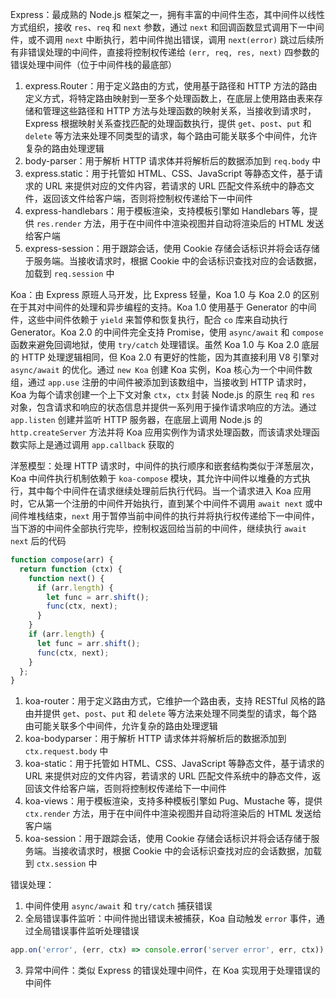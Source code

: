 Express：最成熟的 Node.js 框架之一，拥有丰富的中间件生态，其中间件以线性方式组织，接收 `res`、`req` 和 `next` 参数，通过 `next` 和回调函数显式调用下一中间件，或不调用 `next` 中断执行，若中间件抛出错误，调用 `next(error)` 跳过后续所有非错误处理的中间件，直接将控制权传递给 `(err, req, res, next)` 四参数的错误处理中间件（位于中间件栈的最底部）

1. express.Router：用于定义路由的方式，使用基于路径和 HTTP 方法的路由定义方式，将特定路由映射到一至多个处理函数上，在底层上使用路由表来存储和管理这些路径和 HTTP 方法与处理函数的映射关系，当接收到请求时，Express 根据映射关系查找匹配的处理函数执行，提供 `get`、`post`、`put` 和 `delete` 等方法来处理不同类型的请求，每个路由可能关联多个中间件，允许复杂的路由处理逻辑
2. body-parser：用于解析 HTTP 请求体并将解析后的数据添加到 `req.body` 中
3. express.static：用于托管如 HTML、CSS、JavaScript 等静态文件，基于请求的 URL 来提供对应的文件内容，若请求的 URL 匹配文件系统中的静态文件，返回该文件给客户端，否则将控制权传递给下一中间件
4. express-handlebars：用于模板渲染，支持模板引擎如 Handlebars 等，提供 `res.render` 方法，用于在中间件中渲染视图并自动将渲染后的 HTML 发送给客户端
5. express-session：用于跟踪会话，使用 Cookie 存储会话标识并将会话存储于服务端。当接收请求时，根据 Cookie 中的会话标识查找对应的会话数据，加载到 `req.session` 中

Koa：由 Express 原班人马开发，比 Express 轻量，Koa 1.0 与 Koa 2.0 的区别在于其对中间件的处理和异步编程的支持。Koa 1.0 使用基于 Generator 的中间件，这些中间件依赖于 `yield` 来暂停和恢复执行，配合 `co` 库来自动执行 Generator。Koa 2.0 的中间件完全支持 Promise，使用 `async/await` 和 `compose` 函数来避免回调地狱，使用 `try/catch` 处理错误。虽然 Koa 1.0 与 Koa 2.0 底层的 HTTP 处理逻辑相同，但 Koa 2.0 有更好的性能，因为其直接利用 V8 引擎对 `async/await` 的优化。通过 `new Koa` 创建 Koa 实例，Koa 核心为一个中间件数组，通过 `app.use` 注册的中间件被添加到该数组中，当接收到 HTTP 请求时，Koa 为每个请求创建一个上下文对象 `ctx`，`ctx` 封装 Node.js 的原生 `req` 和 `res` 对象，包含请求和响应的状态信息并提供一系列用于操作请求响应的方法。通过 `app.listen` 创建并监听 HTTP 服务器，在底层上调用 Node.js 的 `http.createServer` 方法并将 Koa 应用实例作为请求处理函数，而该请求处理函数实际上是通过调用 `app.callback` 获取的

洋葱模型：处理 HTTP 请求时，中间件的执行顺序和嵌套结构类似于洋葱层次，Koa 中间件执行机制依赖于 `koa-compose` 模块，其允许中间件以堆叠的方式执行，其中每个中间件在请求继续处理前后执行代码。当一个请求进入 Koa 应用时，它从第一个注册的中间件开始执行，直到某个中间件不调用 `await next` 或中间件堆栈结束，`next` 用于暂停当前中间件的执行并将执行权传递给下一中间件，当下游的中间件全部执行完毕，控制权返回给当前的中间件，继续执行 `await next` 后的代码

```js
function compose(arr) {
  return function (ctx) {
    function next() {
      if (arr.length) {
        let func = arr.shift();
        func(ctx, next);
      }
    }
    if (arr.length) {
      let func = arr.shift();
      func(ctx, next);
    }
  };
}
```

1. koa-router：用于定义路由方式，它维护一个路由表，支持 RESTful 风格的路由并提供 `get`、`post`、`put` 和 `delete` 等方法来处理不同类型的请求，每个路由可能关联多个中间件，允许复杂的路由处理逻辑
2. koa-bodyparser：用于解析 HTTP 请求体并将解析后的数据添加到 `ctx.request.body` 中
3. koa-static：用于托管如 HTML、CSS、JavaScript 等静态文件，基于请求的 URL 来提供对应的文件内容，若请求的 URL 匹配文件系统中的静态文件，返回该文件给客户端，否则将控制权传递给下一中间件
4. koa-views：用于模板渲染，支持多种模板引擎如 Pug、Mustache 等，提供 `ctx.render` 方法，用于在中间件中渲染视图并自动将渲染后的 HTML 发送给客户端
5. koa-session：用于跟踪会话，使用 Cookie 存储会话标识并将会话存储于服务端。当接收请求时，根据 Cookie 中的会话标识查找对应的会话数据，加载到 `ctx.session` 中

错误处理：

1. 中间件使用 `async/await` 和 `try/catch` 捕获错误
2. 全局错误事件监听：中间件抛出错误未被捕获，Koa 自动触发 `error` 事件，通过全局错误事件监听处理错误

```js
app.on('error', (err, ctx) => console.error('server error', err, ctx));
```

3. 异常中间件：类似 Express 的错误处理中间件，在 Koa 实现用于处理错误的中间件
